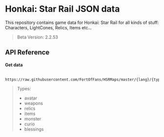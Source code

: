 
# Honkai: Star Rail JSON data 

This repository contains game data for Honkai: Star Rail for all kinds of stuff: Characters, LightCones, Relics, Items etc...

> Beta Version: 2.2.53

## API Reference

#### Get data

```http
  https://raw.githubusercontent.com/FortOfFans/HSRMaps/master/{lang}/{type}.json
```

> Types: 
> - avatar 
> - weapons
> - relics
> - items
> - monster
> - curio
> - blessings

